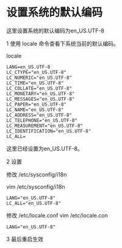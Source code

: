 
# 设置系统的默认编码
这里设置系统的默认编码为en_US.UTF-8


1 使用 locale 命令查看下系统当前的默认编码。

locale
```
LANG=en_US.UTF-8
LC_CTYPE="en_US.UTF-8"
LC_NUMERIC="en_US.UTF-8"
LC_TIME="en_US.UTF-8"
LC_COLLATE="en_US.UTF-8"
LC_MONETARY="en_US.UTF-8"
LC_MESSAGES="en_US.UTF-8"
LC_PAPER="en_US.UTF-8"
LC_NAME="en_US.UTF-8"
LC_ADDRESS="en_US.UTF-8"
LC_TELEPHONE="en_US.UTF-8"
LC_MEASUREMENT="en_US.UTF-8"
LC_IDENTIFICATION="en_US.UTF-8"
LC_ALL=
```
这里已经设置为en_US.UTF-8。

2 设置

修改 /etc/sysconfig/i18n

vim /etc/sysconfig/i18n

```
LANG="en_US.UTF-8"
LC_ALL="en_US.UTF-8"
```

修改 /etc/locale.conf
vim  /etc/locale.con

```
LANG="en_US.UTF-8"
```
3 最后重启生效
